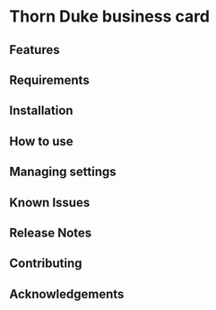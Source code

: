 # Thorn Duke business card

<!-- Badges -->

<!-- Extension description -->

## Features

## Requirements

## Installation

## How to use

## Managing settings

## Known Issues

## Release Notes

## Contributing

## Acknowledgements
